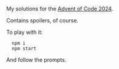 My solutions for the [Advent of Code 2024](https://adventofcode.com/2024).

Contains spoilers, of course.

To play with it:
```
  npm i
  npm start
```
And follow the prompts.